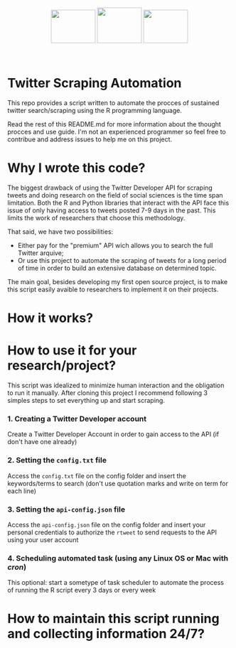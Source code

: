 <br>

<p align="center">
  <img src="https://elinux.org/images/c/cb/Raspberry_Pi_Logo.svg" width="100" height="75"/> 
  <img src="https://svgur.com/i/BW3.svg" width="100" height="80"/> 
  <img src="https://www.docker.com/sites/default/files/d8/2019-07/vertical-logo-monochromatic.png" width="100" height="75"/>
<p/>

<br>

# Twitter Scraping Automation

This repo provides a script written to automate the procces of sustained twitter search/scraping using the R programming language.

Read the rest of this README.md for more information about the thought procces and use guide. I'm not an experienced programmer so feel free to contribue and address issues to help me on this project. 

# Why I wrote this code? 

The biggest drawback of using the Twitter Developer API for scraping tweets and doing research on the field of social sciences is the time span limitation. Both the R and Python libraries that interact with the API face this issue of only having access to tweets posted 7-9 days in the past. This limits the work of researchers that choose this methodology. 

That said, we have two possibilities: 

- Either pay for the "premium" API wich allows you to search the full Twitter arquive;
- Or use this project to automate the scraping of tweets for a long period of time in order to build an extensive database on determined topic. 

The main goal, besides developing my first open source project, is to make this script easily avaible to researchers to implement it on their projects.

# How it works? 

# How to use it for your research/project? 

This script was idealized to minimize human interaction and the obligation to run it manually. After cloning this project I recommend following 3 simples steps to set everything up and start scraping. 


### 1. Creating a Twitter Developer account

Create a Twitter Developer Account in order to gain access to the API (if don't have one already)

### 2. Setting the `config.txt` file

Access the `config.txt` file on the config folder and insert the keywords/terms to search (don't use quotation marks and write on term for each line)

### 3. Setting the `api-config.json` file 

Access the `api-config.json` file on the config folder and insert your personal credentials to authorize the `rtweet` to send requests to the API using your user account

### 4. Scheduling automated task (using any Linux OS or Mac with _cron_) 

This optional: start a sometype of task scheduler to automate the process of running the R script every 3 days or every week

# How to maintain this script running and collecting information 24/7? 
